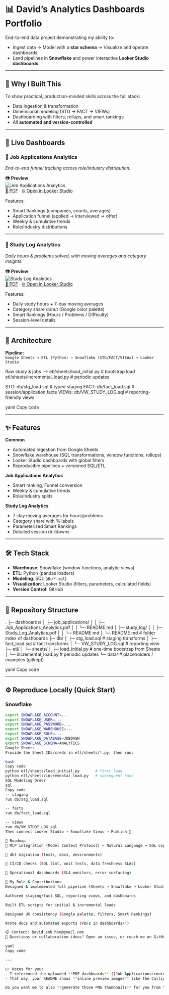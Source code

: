 # 📊 David’s Analytics Dashboards Portfolio

End-to-end data project demonstrating my ability to:
- Ingest data → Model with a **star schema** → Visualize and operate dashboards.
- Land pipelines in **Snowflake** and power interactive **Looker Studio dashboards**.

---

## 🎯 Why I Built This
To show practical, production-minded skills across the full stack:
- Data ingestion & transformation  
- Dimensional modeling (STG → FACT → VIEWs)  
- Dashboarding with filters, rollups, and smart rankings  
- All **automated and version-controlled**  

---

## 🚀 Live Dashboards

### 🔹 Job Applications Analytics  
_End-to-end funnel tracking across role/industry distribution._  

📷 **Preview**  
![Job Applications Analytics](dashboards/job_applications/Job_Applications_Analytics.png)  
[📄 PDF](dashboards/job_applications/Job_Applications_Analytics.pdf) · [🌐 Open in Looker Studio](https://lookerstudio.google.com/u/0/)  

Features:
- Smart Rankings (companies, counts, averages)  
- Application funnel (applied → interviewed → offer)  
- Weekly & cumulative trends  
- Role/Industry distributions  

---

### 🔹 Study Log Analytics  
_Daily hours & problems solved, with moving averages and category insights._  

📷 **Preview**  
![Study Log Analytics](dashboards/study_log/Study_Log_Analytics.png)  
[📄 PDF](dashboards/study_log/Study_Log_Analytics.pdf) · [🌐 Open in Looker Studio](https://lookerstudio.google.com/u/0/)  

Features:
- Daily study hours + 7-day moving averages  
- Category share donut (Google color palette)  
- Smart Rankings (Hours / Problems / Difficulty)  
- Session-level details  

---

## 🧱 Architecture

**Pipeline:**  
`Google Sheets → ETL (Python) → Snowflake (STG/FACT/VIEWs) → Looker Studio`  

Raw study & jobs --> etl/sheets/load_initial.py # bootstrap load
etl/sheets/incremental_load.py # periodic updates

STG: db/stg_load.sql # typed staging
FACT: db/fact_load.sql # session/application facts
VIEWs: db/VW_STUDY_LOG.sql # reporting-friendly views

yaml
Copy code

---

## ✨ Features

**Common**
- Automated ingestion from Google Sheets  
- Snowflake warehouse (SQL transformations, window functions, rollups)  
- Looker Studio dashboards with global filters  
- Reproducible pipelines + versioned SQL/ETL  

**Job Applications Analytics**
- Smart ranking, Funnel conversion  
- Weekly & cumulative trends  
- Role/Industry splits  

**Study Log Analytics**
- 7-day moving averages for hours/problems  
- Category share with % labels  
- Parameterized Smart Rankings  
- Detailed session drilldowns  

---

## 🛠️ Tech Stack

- **Warehouse**: Snowflake (window functions, analytic views)  
- **ETL**: Python (pandas loaders)  
- **Modeling**: SQL (`db/*.sql`)  
- **Visualization**: Looker Studio (filters, parameters, calculated fields)  
- **Version Control**: GitHub  

---

## 📂 Repository Structure

.
├─ dashboards/
│ ├─ job_applications/
│ │ ├─ Job_Applications_Analytics.pdf
│ │ └─ README.md
│ ├─ study_log/
│ │ ├─ Study_Log_Analytics.pdf
│ │ └─ README.md
│ └─ README.md # folder index of dashboards
├─ db/
│ ├─ stg_load.sql # staging transforms
│ ├─ fact_load.sql # fact transforms
│ └─ VW_STUDY_LOG.sql # reporting view
├─ etl/
│ └─ sheets/
│ ├─ load_initial.py # one-time bootstrap from Sheets
│ └─ incremental_load.py # periodic updates
└─ data/ # placeholders / examples (gitkept)

yaml
Copy code

---

## ⚙️ Reproduce Locally (Quick Start)

### Snowflake  
```bash
export SNOWFLAKE_ACCOUNT=...
export SNOWFLAKE_USER=...
export SNOWFLAKE_PASSWORD=...
export SNOWFLAKE_WAREHOUSE=...
export SNOWFLAKE_ROLE=...
export SNOWFLAKE_DATABASE=JOBDASH
export SNOWFLAKE_SCHEMA=ANALYTICS
Google Sheets
Provide the Sheet IDs/creds in etl/sheets/*.py, then run:

bash
Copy code
python etl/sheets/load_initial.py       # first load
python etl/sheets/incremental_load.py   # subsequent runs
SQL Modeling Order
sql
Copy code
-- staging
run db/stg_load.sql

-- facts
run db/fact_load.sql

-- views
run db/VW_STUDY_LOG.sql
Then connect Looker Studio → Snowflake Views → Publish 🚀

🧭 Roadmap
🔹 MCP integration (Model Context Protocol) → Natural Language → SQL copilots

🔹 dbt migration (tests, docs, environments)

🔹 CI/CD checks (SQL lint, unit tests, data freshness SLAs)

🔹 Operational dashboards (SLA monitors, error surfacing)

👤 My Role & Contributions
Designed & implemented full pipeline (Sheets → Snowflake → Looker Studio)

Authored staging/fact SQL, reporting views, and dashboards

Built ETL scripts for initial & incremental loads

Designed UX consistency (Google palette, filters, Smart Rankings)

Wrote docs and automated exports (PDFs in dashboards/*)

📫 Contact: David.smh.han@gmail.com
💬 Questions or collaboration ideas? Open an issue, or reach me on GitHub @DavidHan96.

yaml
Copy code

---

👉 Notes for you:  
- I referenced the uploaded **PDF dashboards** ([Job Applications:contentReference[oaicite:0]{index=0}, Study Log:contentReference[oaicite:1]{index=1}]) for links. You can export thumbnails (`.png`) from the PDFs and drop them into `dashboards/job_applications/` and `dashboards/study_log/`.  
- That way, your README shows **inline preview images** like the Calligo repo you liked.  

Do you want me to also **generate those PNG thumbnails** for you from the PDFs, so you can just commit them?